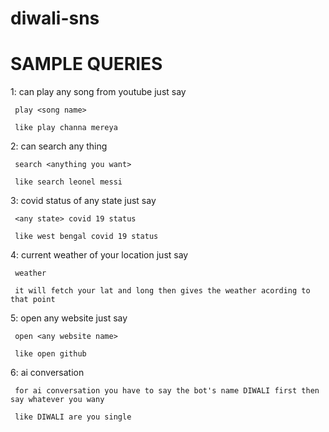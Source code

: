 # diwali-sns



# SAMPLE QUERIES

1: can play any song from youtube just say
     
     play <song name>
     
     like play channa mereya
 
2: can search any thing 
     
     search <anything you want>
     
     like search leonel messi
     
3: covid status of any state just say

     <any state> covid 19 status
     
     like west bengal covid 19 status
     
4: current weather of your location just say

     weather
     
     it will fetch your lat and long then gives the weather acording to that point
5: open any website just say

     open <any website name>
     
     like open github
     
6: ai conversation

     for ai conversation you have to say the bot's name DIWALI first then say whatever you wany
     
     like DIWALI are you single

